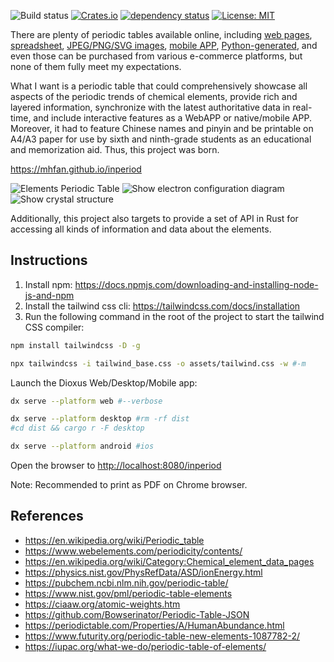 
![Build status](https://github.com/mhfan/inperiod/actions/workflows/publish.yml/badge.svg)
[![Crates.io](https://img.shields.io/crates/v/inperiod.svg)](https://crates.io/crates/inperiod)
[![dependency status](https://deps.rs/repo/github/mhfan/inperiod/status.svg)](https://deps.rs/repo/github/mhfan/inperiod)
[![License: MIT](https://img.shields.io/badge/License-MIT-green.svg)](https://opensource.org/licenses/MIT)

There are plenty of periodic tables available online,
including [web pages](https://ptable.com),
[spreadsheet](https://www.vertex42.com/ExcelTemplates/periodic-table-of-elements.htm),
[JPEG/PNG/SVG images](https://commons.wikimedia.org/wiki/File:Periodic_table_large.svg),
[mobile APP](https://github.com/baotlake/periodic-table-pro),
[Python-generated](https://github.com/lmmentel/mendeleev),
and even those can be purchased from various e-commerce platforms,
but none of them fully meet my expectations.

What I want is a periodic table that could comprehensively showcase all aspects of the periodic
trends of chemical elements, provide rich and layered information, synchronize with the latest
authoritative data in real-time, and include interactive features as a WebAPP or native/mobile
APP. Moreover, it had to feature Chinese names and pinyin and be printable on A4/A3 paper for
use by sixth and ninth-grade students as an educational and memorization aid.
Thus, this project was born.

<https://mhfan.github.io/inperiod>

![Elements Periodic Table](https://github.com/user-attachments/assets/34632195-1344-4377-a02e-d654e88a0afb)
![Show electron configuration diagram](https://github.com/user-attachments/assets/e6a46fba-04cf-4275-b1e0-db78aecf307d)
![Show crystal structure](https://github.com/user-attachments/assets/32518da9-e1b5-4314-95bc-cffa43ec6fc4)

Additionally, this project also targets to provide a set of API in Rust for accessing
all kinds of information and data about the elements.

## Instructions

1. Install npm: <https://docs.npmjs.com/downloading-and-installing-node-js-and-npm>
2. Install the tailwind css cli: <https://tailwindcss.com/docs/installation>
3. Run the following command in the root of the project to start the tailwind CSS compiler:

```bash
npm install tailwindcss -D -g

npx tailwindcss -i tailwind_base.css -o assets/tailwind.css -w #-m
```

Launch the Dioxus Web/Desktop/Mobile app:

```bash
dx serve --platform web #--verbose

dx serve --platform desktop #rm -rf dist
#cd dist && cargo r -F desktop

dx serve --platform android #ios
```

Open the browser to <http://localhost:8080/inperiod>

Note: Recommended to print as PDF on Chrome browser.

## References

* <https://en.wikipedia.org/wiki/Periodic_table>
* <https://www.webelements.com/periodicity/contents/>
* <https://en.wikipedia.org/wiki/Category:Chemical_element_data_pages>
* <https://physics.nist.gov/PhysRefData/ASD/ionEnergy.html>
* <https://pubchem.ncbi.nlm.nih.gov/periodic-table/>
* <https://www.nist.gov/pml/periodic-table-elements>
* <https://ciaaw.org/atomic-weights.htm>
* <https://github.com/Bowserinator/Periodic-Table-JSON>
* <https://periodictable.com/Properties/A/HumanAbundance.html>
* <https://www.futurity.org/periodic-table-new-elements-1087782-2/>
* <https://iupac.org/what-we-do/periodic-table-of-elements/>

